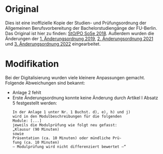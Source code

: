 # Original

Dies ist eine inoffizielle Kopie der Studien- und Prüfungsordnung der
Allgemeinen Berufsvorbereitung der Bachelorstudiengänge der FU-Berlin. Das
Original ist hier zu finden:
[StO/PO SoSe 2018](https://www.fu-berlin.de/service/zuvdocs/amtsblatt/2018/ab322018.pdf).
Außerdem wurden die Änderungen der [1. Änderungsordnung 2019](https://www.fu-berlin.de/service/zuvdocs/amtsblatt/2019/ab202019.pdf),
[2. Änderungsordnung 2021](https://www.fu-berlin.de/service/zuvdocs/amtsblatt/2021/ab022021.pdf#G2150584) und
[3. Änderungsordnung 2022](https://www.fu-berlin.de/service/zuvdocs/amtsblatt/2022/ab182022.pdf#G2157029) eingearbeitet.

# Modifikation

Bei der Digitalisierung wurden viele kleinere Anpassungen gemacht. Folgende
Abweichungen sind bekannt:

- Anlage 2 fehlt
- Erste Änderungsordnung konnte keine Änderung durch Artikel I Absatz 5
  festgestellt werden:
  ```
  In der Anlage 1 unter Nr. 1 Buchst. d), e), h) und j)
  wird in den Modulbeschreibungen für die folgenden
  Module: [...]
  jeweils die Modulprüfung wie folgt neu gefasst:
  „Klausur (90 Minuten)
  sowie
  Präsentation (ca. 10 Minuten) oder mündliche Prü-
  fung (ca. 10 Minuten)
  – Modulprüfung wird nicht differenziert bewertet –“
  ```
